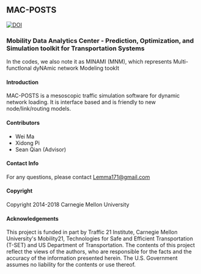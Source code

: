 ## MAC-POSTS

[![DOI](https://zenodo.org/badge/52655219.svg)](https://zenodo.org/badge/latestdoi/52655219)

### Mobility Data Analytics Center - Prediction, Optimization, and Simulation toolkit for Transportation Systems

In the codes, we also note it as MINAMI (MNM), which represents Multi-functIonal dyNAmic network Modeling tookIt

#### Introduction

MAC-POSTS is a mesoscopic traffic simulation software for dynamic network loading. It is interface based and is friendly to new node/link/routing models.

#### Contributors

- Wei Ma
- Xidong Pi
- Sean Qian (Advisor)

#### Contact Info

For any questions, please contact Lemma171@gmail.com

#### Copyright

Copyright 2014-2018 Carnegie Mellon University

#### Acknowledgements
This project is funded in part by Traffic 21 Institute, Carnegie Mellon University's Mobility21, Technologies for Safe and Efficient Transportation (T-SET) and US Department of Transportation. The contents of this project reflect the views of the authors, who are responsible for the facts and the accuracy of the information presented herein. The U.S. Government assumes no liability for the contents or use thereof.
